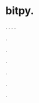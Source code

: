 # bitpy.
.
.
.
.












.






















































.
























.



























.

















































































.































































.














































































